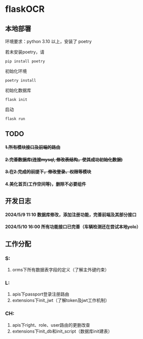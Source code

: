 # flaskOCR

## 本地部署

环境要求：python 3.10 以上，安装了 poetry

若未安装poetry，请

```shell
pip install poetry
```

初始化环境

```shell
poetry install
```

初始化数据库

```shell
flask init
```

启动

```shell
flask run
```


## TODO
#### ~~1.所有模块接口及前端的路由~~
#### ~~2.完善数据库(连接mysql, 修改表结构，使其成功初始化数据)~~
#### ~~3.在2.完成的前提下，修改登录、权限等模块~~
#### 4.美化首页(工作空间等)，删除不必要组件

## 开发日志
#### 2024/5/9 11:10 数据库修改，添加注册功能，完善前端及其部分接口
#### 2024/5/10 16:00 所有功能接口已完善（车辆检测还在尝试本地yolo）

## 工作分配
### S: 
1. orms下所有数据表字段的定义（了解主外键约束）  
### L: 
1. apis下passport登录注册路由  
2. extensions下init_jwt（了解token及jwt工作机制）
### CH: 
1. apis下right、role、user路由的更删改查
2. extensions下init_db和init_script（数据库init建表）